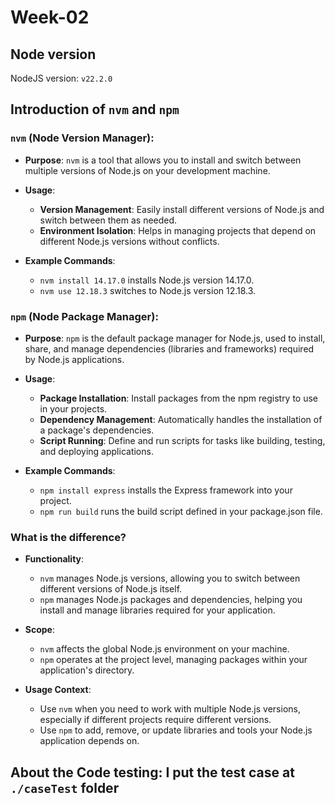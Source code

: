 # Week-02

## Node version
NodeJS version: `v22.2.0`

## Introduction of `nvm` and `npm`
### `nvm` (Node Version Manager):

* __Purpose__: `nvm` is a tool that allows you to install and switch between multiple versions of Node.js on your development machine.

* __Usage__:
  * __Version Management__: Easily install different versions of Node.js and switch between them as needed.
  * __Environment Isolation__: Helps in managing projects that depend on different Node.js versions without conflicts.

* __Example Commands__:
  * `nvm install 14.17.0` installs Node.js version 14.17.0.
  * `nvm use 12.18.3` switches to Node.js version 12.18.3.

### `npm` (Node Package Manager):

* __Purpose__: `npm` is the default package manager for Node.js, used to install, share, and manage dependencies (libraries and frameworks) required by Node.js applications.

* __Usage__:
  * __Package Installation__: Install packages from the npm registry to use in your projects.
  * __Dependency Management__: Automatically handles the installation of a package's dependencies.
  * __Script Running__: Define and run scripts for tasks like building, testing, and deploying applications.

* __Example Commands__:
  * `npm install express` installs the Express framework into your project.
  * `npm run build` runs the build script defined in your package.json file.

### What is the difference?
* __Functionality__:
  * `nvm` manages Node.js versions, allowing you to switch between different versions of Node.js itself.
  * `npm` manages Node.js packages and dependencies, helping you install and manage libraries required for your application.

* __Scope__:
  * `nvm` affects the global Node.js environment on your machine.
  * `npm` operates at the project level, managing packages within your application's directory.

* __Usage Context__:
  * Use `nvm` when you need to work with multiple Node.js versions, especially if different projects require different versions.
  * Use `npm` to add, remove, or update libraries and tools your Node.js application depends on.

## About the Code testing: I put the test case at `./caseTest` folder